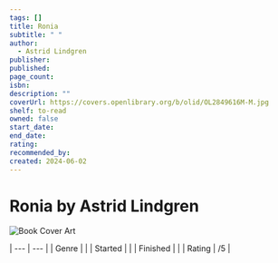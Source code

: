 ```yaml
---
tags: []
title: Ronia
subtitle: " "
author:
  - Astrid Lindgren
publisher: 
published: 
page_count: 
isbn: 
description: ""
coverUrl: https://covers.openlibrary.org/b/olid/OL2849616M-M.jpg
shelf: to-read
owned: false
start_date: 
end_date: 
rating: 
recommended_by: 
created: 2024-06-02
---
```


# Ronia by Astrid Lindgren

![Book Cover Art](https://covers.openlibrary.org/b/olid/OL2849616M-M.jpg)


| --- | --- |
| Genre |  |
| Started |  |
| Finished |  |
| Rating | /5 |

